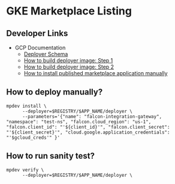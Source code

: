 # GKE Marketplace Listing

## Developer Links

 - GCP Documentation
   - [Deployer Schema](https://github.com/GoogleCloudPlatform/marketplace-k8s-app-tools/blob/master/docs/schema.md#x-google-marketplace-1)
   - [How to build deployer image: Step 1](https://github.com/GoogleCloudPlatform/marketplace-k8s-app-tools/blob/master/docs/building-deployer.md)
   - [How to build deployer image: Step 2](https://github.com/GoogleCloudPlatform/marketplace-k8s-app-tools/blob/master/docs/building-deployer-helm.md)
   - [How to install published marketplace application manually](https://github.com/GoogleCloudPlatform/marketplace-k8s-app-tools/blob/master/docs/mpdev-references.md#installing-a-published-marketplace-app)

## How to deploy manually?
```
mpdev install \
      --deployer=$REGISTRY/$APP_NAME/deployer \
      --parameters='{"name": "falcon-integration-gateway", "namespace": "test-ns", "falcon.cloud_region": "us-1", "falcon.client_id": "'${client_id}'", "falcon.client_secret": "'${client_secret}'", "cloud.google.application_credentials": "'$gcloud_creds'" }'
```

## How to run sanity test?
```
mpdev verify \
      --deployer=$REGISTRY/$APP_NAME/deployer \

```

